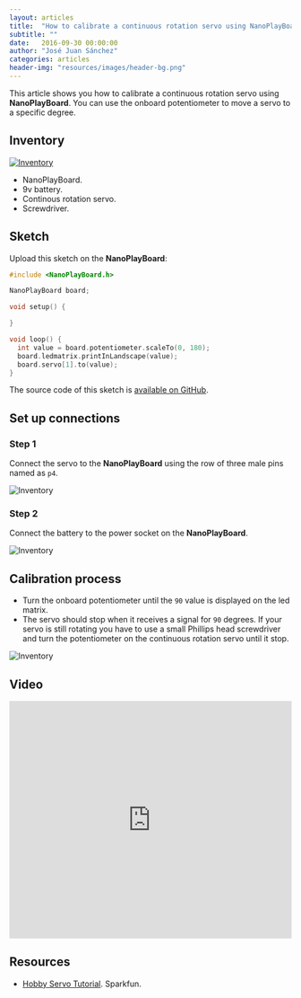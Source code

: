 ```yaml
---
layout: articles
title:  "How to calibrate a continuous rotation servo using NanoPlayBoard"
subtitle: ""
date:   2016-09-30 00:00:00
author: "José Juan Sánchez"
categories: articles
header-img: "resources/images/header-bg.png"
---
```


This article shows you how to calibrate a continuous rotation servo using **NanoPlayBoard**. You can use the onboard potentiometer to move a servo to a specific degree.

## Inventory

<a href="#">
    <img class="img-responsive" src="{{ site.baseurl }}/resources/articles/how-to-calibrate-servos/img-00.jpg" alt="Inventory">
</a>

* NanoPlayBoard.
* 9v battery.
* Continous rotation servo.
* Screwdriver.

## Sketch
Upload this sketch on the **NanoPlayBoard**:

```c++
#include <NanoPlayBoard.h>

NanoPlayBoard board;

void setup() {

}

void loop() {
  int value = board.potentiometer.scaleTo(0, 180);
  board.ledmatrix.printInLandscape(value);
  board.servo[1].to(value);
}
```

The source code of this sketch is [available on GitHub][1].

## Set up connections

### Step 1
Connect the servo to the **NanoPlayBoard** using the row of three male pins named as `p4`.

<img class="img-responsive" src="{{ site.baseurl }}/resources/articles/how-to-calibrate-servos/img-01.jpg" alt="Inventory">

### Step 2
Connect the battery to the power socket on the **NanoPlayBoard**.

<img class="img-responsive" src="{{ site.baseurl }}/resources/articles/how-to-calibrate-servos/img-02.jpg" alt="Inventory">

## Calibration process
* Turn the onboard potentiometer until the `90` value is displayed on the led matrix.
* The servo should stop when it receives a signal for `90` degrees. If your servo is still rotating you have to use a small Phillips head screwdriver and turn the potentiometer on the continuous rotation servo until it stop.

<img class="img-responsive" src="{{ site.baseurl }}/resources/articles/how-to-calibrate-servos/img-03.jpg" alt="Inventory">

## Video
<iframe width="100%" height="423" src="https://www.youtube.com/embed/qHdpkhmMpwM" frameborder="0" allowfullscreen></iframe>

## Resources
* [Hobby Servo Tutorial][2]. Sparkfun.

[1]: https://github.com/josejuansanchez/NanoPlayBoard-Arduino-Library
[2]: https://learn.sparkfun.com/tutorials/hobby-servo-tutorial